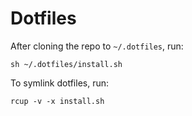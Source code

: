 # Dotfiles

After cloning the repo to `~/.dotfiles`, run:
```
sh ~/.dotfiles/install.sh
```

To symlink dotfiles, run:
```
rcup -v -x install.sh
```
